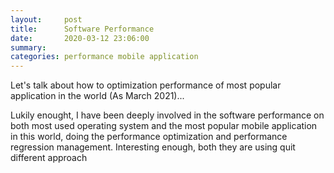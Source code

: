 ```yaml
---
layout:     post
title:      Software Performance
date:       2020-03-12 23:06:00
summary:    
categories: performance mobile application
---
```


Let's talk about how to optimization performance of most popular application in the world (As March 2021)...

Lukily enought, I have been deeply involved in the software  performance on both most used operating system and the most popular mobile application in this world, doing the performance optimization and performance regression management. Interesting enough, both they are using quit different approach 